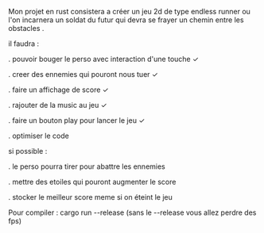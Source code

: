 Mon projet en rust consistera a créer un jeu 2d de type endless runner ou l'on incarnera un soldat du futur qui devra se frayer
un chemin entre les obstacles .

il faudra :

 . pouvoir bouger le perso avec interaction d'une touche ✓

 . creer des ennemies qui pouront nous tuer ✓

 . faire un affichage de score ✓

 . rajouter de la music au jeu ✓

 . faire un bouton play pour lancer le jeu ✓
 
 . optimiser le code 

si possible :

 . le perso pourra tirer pour abattre les ennemies

 . mettre des etoiles qui pouront augmenter le score 

 . stocker le meilleur score meme si on éteint le jeu


Pour compiler :
cargo run --release
(sans le --release vous allez perdre des fps)
